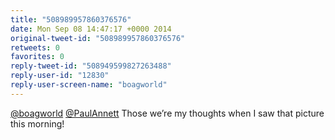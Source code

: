 ```yaml
---
title: "508989957860376576"
date: Mon Sep 08 14:47:17 +0000 2014
original-tweet-id: "508989957860376576"
retweets: 0
favorites: 0
reply-tweet-id: "508949599827263488"
reply-user-id: "12830"
reply-user-screen-name: "boagworld"
---
```

<a href="https://twitter.com/boagworld">@boagworld</a> <a href="https://twitter.com/PaulAnnett">@PaulAnnett</a> Those we’re my thoughts when I saw that picture this morning!
